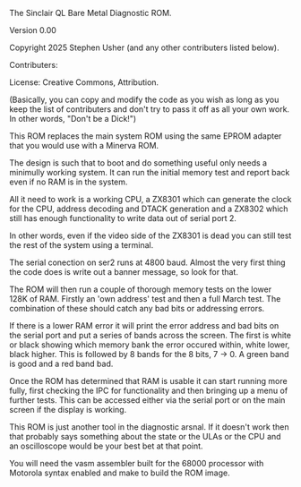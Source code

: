 The Sinclair QL Bare Metal Diagnostic ROM.

Version 0.00

Copyright 2025 Stephen Usher (and any other contributers listed below).

Contributers:

License: Creative Commons, Attribution.

(Basically, you can copy and modify the code as you wish as long as you keep the list of contributers and don't try to pass it off as all your own work. In other words, "Don't be a Dick!")

This ROM replaces the main system ROM using the same EPROM adapter that you would use with a Minerva ROM.

The design is such that to boot and do something useful only needs a minimully working system. It can run the initial memory test and report back even if no RAM is in the system.

All it need to work is a working CPU, a ZX8301 which can generate the clock for the CPU, address decoding and DTACK generation and a ZX8302 which still has enough functionality to write data out of serial port 2.

In other words, even if the video side of the ZX8301 is dead you can still test the rest of the system using a terminal.

The serial conection on ser2 runs at 4800 baud. Almost the very first thing the code does is write out a banner message, so look for that.

The ROM will then run a couple of thorough memory tests on the lower 128K of RAM. Firstly an 'own address' test and then a full March test. The combination of these should catch any bad bits or addressing errors.

If there is a lower RAM error it will print the error address and bad bits on the serial port and put a series of bands across the screen. The first is white or black showing which memory bank the error occured within, white lower, black higher. This is followed by 8 bands for the 8 bits, 7 -> 0. A green band is good and a red band bad.

Once the ROM has determined that RAM is usable it can start running more fully, first checking the IPC for functionality and then bringing up a menu of further tests. This can be accessed either via the serial port or on the main screen if the display is working.

This ROM is just another tool in the diagnostic arsnal. If it doesn't work then that probably says something about the state or the ULAs or the CPU and an oscilloscope would be your best bet at that point.

You will need the vasm assembler built for the 68000 processor with Motorola syntax enabled and make to build the ROM image.

